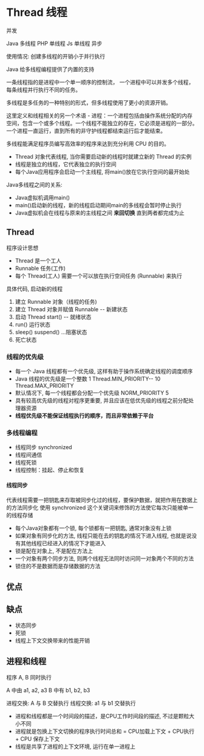 # Thread 线程

并发

Java 多线程
PHP  单线程
Js 	 单线程 异步

使用情况: 创建多线程的开销小于并行执行

Java 给多线程编程提供了内置的支持

一条线程指的是进程中一个单一顺序的控制流，
一个进程中可以并发多个线程，
每条线程并行执行不同的任务。

多线程是多任务的一种特别的形式，但多线程使用了更小的资源开销。

这里定义和线程相关的另一个术语 - 进程：一个进程包括由操作系统分配的内存空间，包含一个或多个线程。一个线程不能独立的存在，它必须是进程的一部分。一个进程一直运行，直到所有的非守护线程都结束运行后才能结束。

多线程能满足程序员编写高效率的程序来达到充分利用 CPU 的目的。

- Thread 对象代表线程, 当你需要启动新的线程时就建立新的 Thread 的实例  
- 线程是独立的线程，它代表独立的执行空间
- 每个Java应用程序会启动一个主线程, 将main()放在它执行空间的最开始处

Java多线程之间的关系:

- Java虚拟机调用main()
- main()启动新的线程，新的线程启动期间main的多线程会暂时停止执行
- Java虚拟机会在线程与原来的主线程之间 **来回切换** 直到两者都完成为止  

## Thread

程序设计思想

- Thread 是一个工人
- Runnable 任务(工作)
- 每个 Thread(工人) 需要一个可以放在执行空间任务 (Runnable) 来执行

具体代码, 启动新的线程

1. 建立 Runnable 对象（线程的任务)
2. 建立 Thread 对象并赋值 Runnable -- 新建状态
3. 启动 Thread start() -- 就绪状态
4. run() 运行状态
5. sleep()  suspend() ...阻塞状态
6. 死亡状态

### 线程的优先级

- 每一个 Java 线程都有一个优先级, 这样有助于操作系统确定线程的调度顺序
- Java 线程的优先级是一个整数 1 Thread.MIN_PRIORITY-- 10 Thread.MAX_PRIORITY
- 默认情况下, 每一个线程都会分配一个优先级 NORM_PRIORITY 5
- 具有较高优先级的线程对程序更重要, 并且应该在低优先级的线程之前分配处理器资源
- **线程优先级不能保证线程执行的顺序，而且非常依赖于平台**

### 多线程编程

- 线程同步 synchronized
- 线程间通信
- 线程死锁
- 线程控制：挂起、停止和恢复

#### 线程同步

代表线程需要一把钥匙来存取被同步化过的线程，要保护数据，就把作用在数据上的方法同步化
使用 synchronized 这个关键词来修饰的方法使它每次只能被单一的线程存储

- 每个Java对象都有一个锁, 每个锁都有一把钥匙, 通常对象没有上锁  
- 如果对象有同步化的方法, 线程只能在去的钥匙的情况下进入线程, 也就是说没有其他线程已经进入的情况下才能进入  
- 锁是配在对象上, 不是配在方法上
- 一个对象有两个同步方法, 则两个线程无法同时访问同一对象两个不同的方法
- 锁住的不是数据而是存储数据的方法

## 优点

## 缺点

- 状态同步
- 死锁
- 线程上下文交换带来的性能开销

## 进程和线程

程序 A, B 同时执行

A 中由 a1, a2, a3
B 中有 b1, b2, b3

进程交换: A 与 B 交替执行
线程交换: a1 与 b1 交替执行

- 进程和线程都是一个时间段的描述，是CPU工作时间段的描述, 不过是颗粒大小不同
- 进程就是包换上下文切换的程序执行时间总和 = CPU加载上下文 + CPU执行 + CPU 保存上下文
- 线程是共享了进程的上下文环境, 运行在单一进程上


  